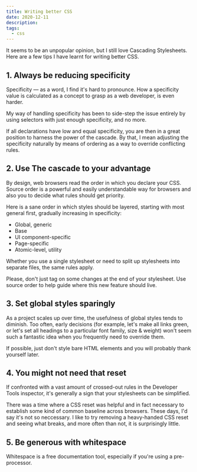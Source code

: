 ```yaml
---
title: Writing better CSS
date: 2020-12-11
description: 
tags:
  - css
---
```

It seems to be an unpopular opinion, but I still love Cascading Stylesheets. Here are a few tips I have learnt for writing better CSS.

## 1. Always be reducing specificity

Specificity &mdash; as a word, I find it's hard to pronounce. How a specificity value is calculated as a concept to grasp as a web developer, is even harder.

My way of handling specificity has been to side-step the issue entirely by using selectors with just enough specificity, and no more.

If all declarations have low and equal specificity, you are then in a great position to harness the power of the cascade. By that, I mean adjusting the specificity naturally by means of ordering as a way to override conflicting rules.

## 2. Use The cascade to your advantage

By design, web browsers read the order in which you declare your CSS. Source order is a powerful and easily understandable way for browsers and also you to decide what rules should get priority.

Here is a sane order in which styles should be layered, starting with most general first, gradually increasing in specificity:

- Global, generic
- Base
- UI component-specific
- Page-specific
- Atomic-level, utility

Whether you use a single stylesheet or need to split up stylesheets into separate files, the same rules apply.

Please, don't just tag on some changes at the end of your stylesheet. Use source order to help guide where this new feature should live.

## 3. Set global styles sparingly

As a project scales up over time, the usefulness of global styles tends to diminish. Too often, early decisions (for example, let's make all links green, or let's set all headings to a particular font family, size & weight) won't seem such a fantastic idea when you frequently need to override them.

If possible, just don't style bare HTML elements and you will probably thank yourself later.

## 4. You might not need that reset

If confronted with a vast amount of crossed-out rules in the Developer Tools inspector, it's generally a sign that your stylesheets can be simplified.

There was a time where a CSS reset was helpful and in fact necessary to establish some kind of common baseline across browsers. These days, I'd say it's not so neccessary. I like to try removing a heavy-handed CSS reset and seeing what breaks, and more often than not, it is surprisingly little.

## 5. Be generous with whitespace

Whitespace is a free documentation tool, especially if you're using a pre-processor.
